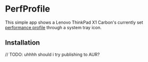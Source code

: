 # PerfProfile 

This simple app shows a Lenovo ThinkPad X1 Carbon's currently set [performance profile](https://wiki.archlinux.org/title/Lenovo_ThinkPad_X1_Carbon_(Gen_9)#Performance_modes) through a system tray icon.

## Installation

// TODO: uhhhh should i try publishing to AUR?
